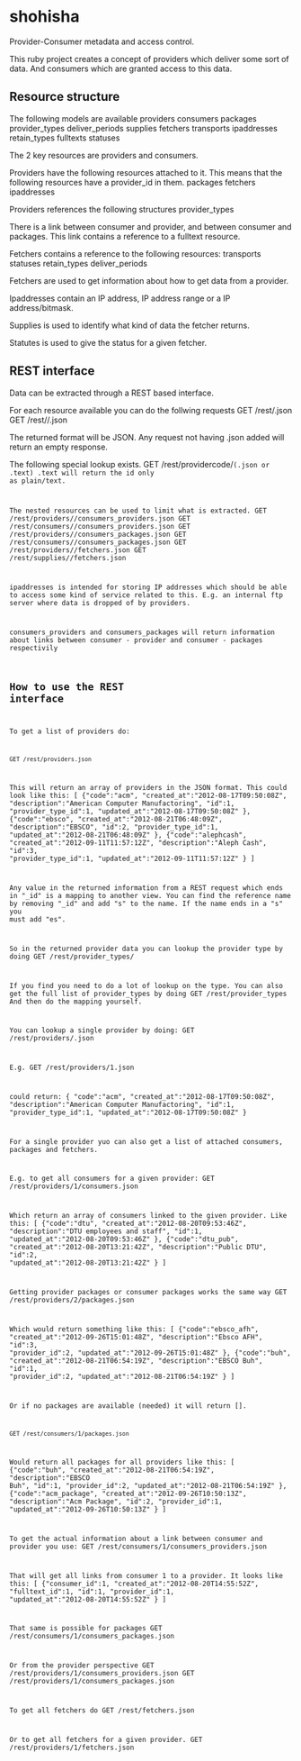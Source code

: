 shohisha
========

Provider-Consumer metadata and access control.

This ruby project creates a concept of providers which deliver some sort of
data. And consumers which are granted access to this data.

Resource structure
------------------

The following models are available
    providers
    consumers
    packages
    provider_types
    deliver_periods
    supplies
    fetchers
    transports
    ipaddresses
    retain_types
    fulltexts
    statuses

The 2 key resources are providers and consumers.

Providers have the following resources attached to it. This means that the
following resources have a provider_id in them.
    packages
    fetchers
    ipaddresses

Providers references the following structures
    provider_types

There is a link between consumer and provider, and between consumer
and packages.
This link contains a reference to a fulltext resource.

Fetchers contains a reference to the following resources:
    transports
    statuses
    retain_types
    deliver_periods

Fetchers are used to get information about how to get data from a provider.

Ipaddresses contain an IP address, IP address range or a IP address/bitmask.

Supplies is used to identify what kind of data the fetcher returns.

Statutes is used to give the status for a given fetcher.


REST interface
--------------

Data can be extracted through a REST based interface.

For each resource available you can do the follwing requests
    GET /rest/<resource>.json
    GET /rest/<resource>/<id>.json

The returned format will be JSON.
Any request not having .json added will return an empty response.

The following special lookup exists.
    GET /rest/providercode/<code>(.json or .text)
.text will return the id only as plain/text.

The nested resources can be used to limit what is extracted.
    GET /rest/providers/<id>/consumers_providers.json
    GET /rest/consumers/<id>/consumers_providers.json
    GET /rest/providers/<id>/consumers_packages.json
    GET /rest/consumers/<id>/consumers_packages.json
    GET /rest/providers/<id>/fetchers.json
    GET /rest/supplies/<id>/fetchers.json

ipaddresses is intended for storing IP addresses which should be able to access
some kind of service related to this. E.g. an internal ftp server where data
is dropped of by providers.

consumers_providers and consumers_packages will return information about
links between consumer - provider and consumer - packages respectivily

How to use the REST interface
-----------------------------

To get a list of providers do:

    GET /rest/providers.json

This will return an array of providers in the JSON format.
This could look like this:
[
  {"code":"acm",
   "created_at":"2012-08-17T09:50:08Z",
   "description":"American Computer Manufactoring",
   "id":1,
   "provider_type_id":1,
   "updated_at":"2012-08-17T09:50:08Z"
  },
  {"code":"ebsco",
   "created_at":"2012-08-21T06:48:09Z",
   "description":"EBSCO",
   "id":2,
   "provider_type_id":1,
   "updated_at":"2012-08-21T06:48:09Z"
  },
  {"code":"alephcash",
   "created_at":"2012-09-11T11:57:12Z",
   "description":"Aleph Cash",
   "id":3,
   "provider_type_id":1,
   "updated_at":"2012-09-11T11:57:12Z"
  }
]

Any value in the returned information from a REST request which ends in 
"_id" is a mapping to another view.
You can find the reference name by removing "_id" and add "s" to the name.
If the name ends in a "s" you must add "es".

So in the returned provider data you can lookup the provider type by doing
  GET /rest/provider_types/<value>

If you find you need to do a lot of lookup on the type. You can also get the
full list of provider_types by doing
  GET /rest/provider_types
And then do the mapping yourself.

You can lookup a single provider by doing:
  GET /rest/providers/<id>.json

E.g.
  GET /rest/providers/1.json

could return:
{
  "code":"acm",
  "created_at":"2012-08-17T09:50:08Z",
  "description":"American Computer Manufactoring",
  "id":1,
  "provider_type_id":1,
  "updated_at":"2012-08-17T09:50:08Z"
}

For a single provider yuo can also get a list of attached consumers, packages
and fetchers.

E.g. to get all consumers for a given provider:
    GET /rest/providers/1/consumers.json

Which return an array of consumers linked to the given provider.
Like this:
[
  {"code":"dtu",
   "created_at":"2012-08-20T09:53:46Z",
   "description":"DTU employees and staff",
   "id":1,
   "updated_at":"2012-08-20T09:53:46Z"
  },
  {"code":"dtu_pub",
   "created_at":"2012-08-20T13:21:42Z",
   "description":"Public DTU",
   "id":2,
   "updated_at":"2012-08-20T13:21:42Z"
  }
]

Getting provider packages or consumer packages works the same way
    GET /rest/providers/2/packages.json

Which would return something like this:
[
  {"code":"ebsco_afh",
   "created_at":"2012-09-26T15:01:48Z",
   "description":"Ebsco AFH",
   "id":3,
   "provider_id":2,
   "updated_at":"2012-09-26T15:01:48Z"
  },
  {"code":"buh",
   "created_at":"2012-08-21T06:54:19Z",
   "description":"EBSCO Buh",
   "id":1,
   "provider_id":2,
   "updated_at":"2012-08-21T06:54:19Z"
  }
]

Or if no packages are available (needed) it will return [].

    GET /rest/consumers/1/packages.json

Would return all packages for all providers like this:
[
  {"code":"buh",
   "created_at":"2012-08-21T06:54:19Z",
   "description":"EBSCO Buh",
   "id":1,
   "provider_id":2,
   "updated_at":"2012-08-21T06:54:19Z"
  },
  {"code":"acm_package",
   "created_at":"2012-09-26T10:50:13Z",
   "description":"Acm Package",
   "id":2,
   "provider_id":1,
   "updated_at":"2012-09-26T10:50:13Z"
  }
]


To get the actual information about a link between consumer and provider
you use:
    GET /rest/consumers/1/consumers_providers.json

That will get all links from consumer 1 to a provider.
It looks like this:
[
  {"consumer_id":1,
   "created_at":"2012-08-20T14:55:52Z",
   "fulltext_id":1,
   "id":1,
   "provider_id":1,
   "updated_at":"2012-08-20T14:55:52Z"
  }
]

That same is possible for packages
    GET /rest/consumers/1/consumers_packages.json

Or from the provider perspective
    GET /rest/providers/1/consumers_providers.json
    GET /rest/providers/1/consumers_packages.json

To get all fetchers do
    GET /rest/fetchers.json

Or to get all fetchers for a given provider.
    GET /rest/providers/1/fetchers.json


